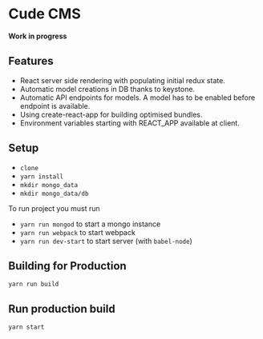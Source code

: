 # Cude CMS

**Work in progress**

## Features

* React server side rendering with populating initial redux state. 
* Automatic model creations in DB thanks to keystone. 
* Automatic API endpoints for models. A model has to be enabled before endpoint is available. 
* Using create-react-app for building optimised bundles.
* Environment variables starting with REACT_APP available at client.

## Setup

* `clone`
* `yarn install`
* `mkdir mongo_data`
* `mkdir mongo_data/db`

To run project you must run

* `yarn run mongod` to start a mongo instance
* `yarn run webpack` to start webpack
* `yarn run dev-start`  to start server (with `babel-node`)

## Building for Production

`yarn run build`

## Run production build

`yarn start`
